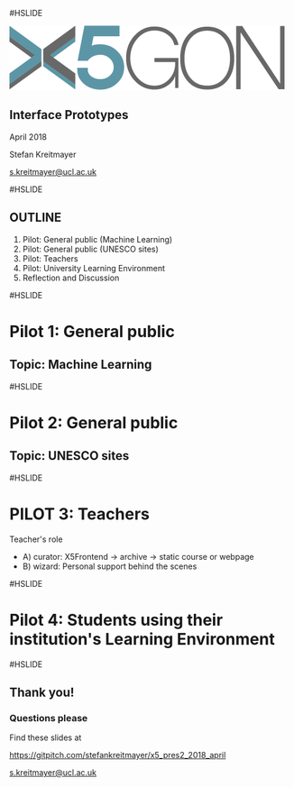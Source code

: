#HSLIDE

![Logo](images/x5gon_logo.png)

## Interface Prototypes

April 2018

Stefan Kreitmayer

s.kreitmayer@ucl.ac.uk

#HSLIDE

## OUTLINE
1. Pilot: General public (Machine Learning)
2. Pilot: General public (UNESCO sites)
3. Pilot: Teachers
4. Pilot: University Learning Environment
5. Reflection and Discussion

#HSLIDE

# Pilot 1: General public
## Topic: Machine Learning

#HSLIDE

# Pilot 2: General public
## Topic: UNESCO sites

#HSLIDE

# PILOT 3: Teachers

Teacher's role

* A) curator: X5Frontend -> archive -> static course or webpage
* B) wizard: Personal support behind the scenes

#HSLIDE

# Pilot 4: Students using their institution's Learning Environment

#HSLIDE

## Thank you!
### Questions please

Find these slides at

https://gitpitch.com/stefankreitmayer/x5_pres2_2018_april

s.kreitmayer@ucl.ac.uk
